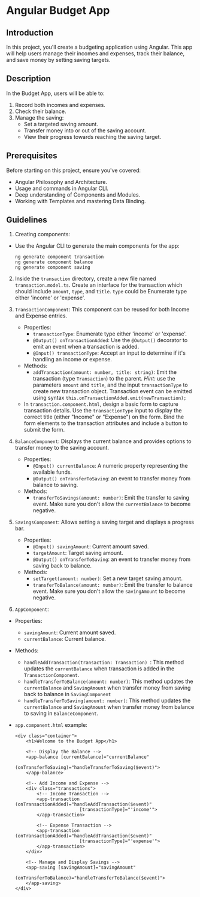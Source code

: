 # Angular Budget App

## Introduction

In this project, you'll create a budgeting application using Angular. This app will help users manage their incomes and expenses, track their balance, and save money by setting saving targets.

## Description

In the Budget App, users will be able to:

1. Record both incomes and expenses.
2. Check their balance.
3. Manage the saving:
   - Set a targeted saving amount.
   - Transfer money into or out of the saving account.
   - View their progress towards reaching the saving target.

## Prerequisites

Before starting on this project, ensure you've covered:

- Angular Philosophy and Architecture.
- Usage and commands in Angular CLI.
- Deep understanding of Components and Modules.
- Working with Templates and mastering Data Binding.

## Guidelines

1. Creating components:

- Use the Angular CLI to generate the main components for the app:

  ```
  ng generate component transaction
  ng generate component balance
  ng generate component saving
  ```

2. Inside the `transaction` directory, create a new file named `transaction.model.ts`. Create an interface for the transaction which should include `amount`, `type`, and `title`. `type` could be Enumerate type either 'income' or 'expense'.

3. `TransactionComponent`: This component can be reused for both Income and Expense entries.

   - Properties:
     - `transactionType`: Enumerate type either 'income' or 'expense'.
     - `@Output() onTransactionAdded`: Use the `@Output()` decorator to emit an event when a transaction is added.
     - `@Input() transactionType`: Accept an input to determine if it's handling an income or expense.
   - Methods:
     - `addTransaction(amount: number, title: string)`: Emit the transaction (type `Transaction`) to the parent. _Hint:_ use the parameters `amount` and `title`, and the input `transactionType` to create new transaction object. Transaction event can be emitted using syntax `this.onTransactionAdded.emit(newTransaction);`
   - In `transaction.component.html`, design a basic form to capture transaction details. Use the `transactionType` input to display the correct title (either "Income" or "Expense") on the form. Bind the form elements to the transaction attributes and include a button to submit the form.

4. `BalanceComponent`: Displays the current balance and provides options to transfer money to the saving account.

   - Properties:
     - `@Input() currentBalance`: A numeric property representing the available funds.
     - `@Output() onTransferToSaving`: an event to transfer money from balance to saving.
   - Methods:
     - `transferToSavings(amount: number)`: Emit the transfer to saving event. Make sure you don't allow the `currentBalance` to become negative.

5. `SavingsComponent`: Allows setting a saving target and displays a progress bar.

   - Properties:
     - `@Input() savingAmount`: Current amount saved.
     - `targetAmount`: Target saving amount.
     - `@Output() onTransferToSaving`: an event to transfer money from saving back to balance.
   - Methods:
     - `setTarget(amount: number)`: Set a new target saving amount.
     - `transferToBalance(amount: number)`: Emit the transfer to balance event. Make sure you don't allow the `savingAmount` to become negative.

6. `AppComponent`:

- Properties:
  - `savingAmount`: Current amount saved.
  - `currentBalance`: Current balance.
- Methods:
  - `handleAddTransaction(transaction: Transaction) `: This method updates the `currentBalance` when transaction is added in the `TransactionComponent`.
  - `handleTransferToBalance(amount: number)`: This method updates the `currentBalance` and `SavingAmount` when transfer money from saving back to balance in `SavingComponent`
  - `handleTransferToSaving(amount: number)`: This method updates the `currentBalance` and `SavingAmount` when transfer money from balance to saving in `BalanceComponent`.
- `app.component.html` example:

  ```
  <div class="container">
      <h1>Welcome to the Budget App</h1>

      <!-- Display the Balance -->
      <app-balance [currentBalance]="currentBalance"
                  (onTransferToSaving)="handleTransferToSaving($event)">
      </app-balance>

      <!-- Add Income and Expense -->
      <div class="transactions">
          <!-- Income Transaction -->
          <app-transaction (onTransactionAdded)="handleAddTransaction($event)"
                          [transactionType]="'income'">
          </app-transaction>

          <!-- Expense Transaction -->
          <app-transaction (onTransactionAdded)="handleAddTransaction($event)"
                          [transactionType]="'expense'">
          </app-transaction>
      </div>

      <!-- Manage and Display Savings -->
      <app-saving [savingAmount]="savingAmount"
                  (onTransferToBalance)="handleTransferToBalance($event)">
      </app-saving>
  </div>
  ```
